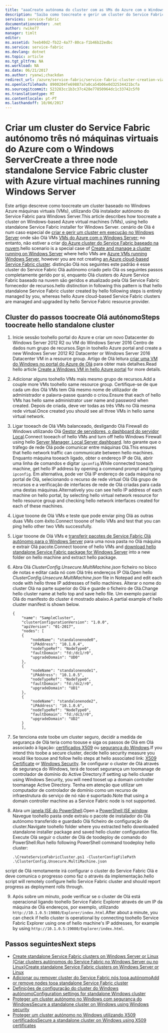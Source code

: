 ```yaml
---
title: "aaaCreate autónoma do cluster com as VMs do Azure com o Windows | Microsoft Docs"
description: "Saiba como toocreate e gerir um cluster do Service Fabric do Azure em máquinas virtuais do Azure com o Windows Server."
services: service-fabric
documentationcenter: .net
author: rwike77
manager: timlt
editor: 
ms.assetid: 7eeb40d2-fb22-4a77-80ca-f1b46b22edbc
ms.service: service-fabric
ms.devlang: dotnet
ms.topic: article
ms.tgt_pltfrm: NA
ms.workload: NA
ms.date: 06/21/2017
ms.author: ryanwi;chackdan
redirect_url: /azure/service-fabric/service-fabric-cluster-creation-via-arm
ms.openlocfilehash: 8900204fe69887a7a0ca54b06e0d32534421bcfa
ms.sourcegitcommit: 523283cc1b3c37c428e77850964dc1c33742c5f0
ms.translationtype: MT
ms.contentlocale: pt-PT
ms.lasthandoff: 10/06/2017
---
```

# <a name="create-a-three-node-standalone-service-fabric-cluster-with-azure-virtual-machines-running-windows-server"></a><span data-ttu-id="a27e7-103">Criar um cluster do Service Fabric autónomo três nó máquinas virtuais do Azure com o Windows Server</span><span class="sxs-lookup"><span data-stu-id="a27e7-103">Create a three node standalone Service Fabric cluster with Azure virtual machines running Windows Server</span></span>
<span data-ttu-id="a27e7-104">Este artigo descreve como toocreate um cluster baseado no Windows Azure máquinas virtuais (VMs), utilizando Olá instalador autónomo do Service Fabric para Windows Server.</span><span class="sxs-lookup"><span data-stu-id="a27e7-104">This article describes how toocreate a cluster on Windows-based Azure virtual machines (VMs), using hello standalone Service Fabric installer for Windows Server.</span></span> <span data-ttu-id="a27e7-105">cenário de Olá é num caso especial de [criar e gerir um cluster em execução no Windows Server](service-fabric-cluster-creation-for-windows-server.md) onde são Olá VMs [VMs do Azure com o Windows Server](../virtual-machines/virtual-machines-windows-hero-tutorial.md?toc=%2fazure%2fvirtual-machines%2fwindows%2ftoc.json); no entanto, não estiver a criar [do Azure cluster do Service Fabric baseado na nuvem](service-fabric-cluster-creation-via-portal.md).</span><span class="sxs-lookup"><span data-stu-id="a27e7-105">hello scenario is a special case of [Create and manage a cluster running on Windows Server](service-fabric-cluster-creation-for-windows-server.md) where hello VMs are [Azure VMs running Windows Server](../virtual-machines/virtual-machines-windows-hero-tutorial.md?toc=%2fazure%2fvirtual-machines%2fwindows%2ftoc.json), however you are not creating [an Azure cloud-based Service Fabric cluster](service-fabric-cluster-creation-via-portal.md).</span></span> <span data-ttu-id="a27e7-106">distinção Olá nos seguintes este padrão é esse cluster do Service Fabric Olá autónomo criado pelo Olá os seguintes passos completamente gerido por si, enquanto Olá clusters do Azure Service Fabric baseado na nuvem são geridos e atualizado pela Olá Service Fabric fornecedor de recursos.</span><span class="sxs-lookup"><span data-stu-id="a27e7-106">hello distinction in following this pattern is that hello standalone Service Fabric cluster created by hello following steps is entirely managed by you, whereas hello Azure cloud-based Service Fabric clusters are managed and upgraded by hello Service Fabric resource provider.</span></span>

## <a name="steps-toocreate-hello-standalone-cluster"></a><span data-ttu-id="a27e7-107">Cluster do passos toocreate Olá autónomo</span><span class="sxs-lookup"><span data-stu-id="a27e7-107">Steps toocreate hello standalone cluster</span></span>
1. <span data-ttu-id="a27e7-108">Inicie sessão toohello portal do Azure e criar um novo Datacenter do Windows Server 2012 R2 ou VM do Windows Server 2016 Centro de dados num grupo de recursos.</span><span class="sxs-lookup"><span data-stu-id="a27e7-108">Sign in toohello Azure portal and create a new Windows Server 2012 R2 Datacenter or Windows Server 2016 Datacenter VM in a resource group.</span></span> <span data-ttu-id="a27e7-109">Artigo de Olá leitura [criar uma VM do Windows no portal do Azure de Olá](../virtual-machines/virtual-machines-windows-hero-tutorial.md?toc=%2fazure%2fvirtual-machines%2fwindows%2ftoc.json) para obter mais detalhes.</span><span class="sxs-lookup"><span data-stu-id="a27e7-109">Read hello article [Create a Windows VM in hello Azure portal](../virtual-machines/virtual-machines-windows-hero-tutorial.md?toc=%2fazure%2fvirtual-machines%2fwindows%2ftoc.json) for more details.</span></span>
2. <span data-ttu-id="a27e7-110">Adicionar alguns toohello VMs mais mesmo grupo de recursos.</span><span class="sxs-lookup"><span data-stu-id="a27e7-110">Add a couple more VMs toohello same resource group.</span></span> <span data-ttu-id="a27e7-111">Certifique-se de que cada um dos Olá VMs tem Olá mesmo nome de utilizador de administrador e palavra-passe quando o criou.</span><span class="sxs-lookup"><span data-stu-id="a27e7-111">Ensure that each of hello VMs has hello same administrator user name and password when created.</span></span> <span data-ttu-id="a27e7-112">Depois de criada, deve ver todas as três VMs no Olá mesma rede virtual.</span><span class="sxs-lookup"><span data-stu-id="a27e7-112">Once created you should see all three VMs in hello same virtual network.</span></span>
3. <span data-ttu-id="a27e7-113">Ligar tooeach de Olá VMs balanceado, desligando Olá Firewall do Windows utilizando Olá [Gestor de servidores, o dashboard do servidor Local](https://technet.microsoft.com/library/jj134147.aspx).</span><span class="sxs-lookup"><span data-stu-id="a27e7-113">Connect tooeach of hello VMs and turn off hello Windows Firewall using hello [Server Manager, Local Server dashboard](https://technet.microsoft.com/library/jj134147.aspx).</span></span> <span data-ttu-id="a27e7-114">Isto garante que o tráfego de rede Olá pode comunicar entre máquinas Olá.</span><span class="sxs-lookup"><span data-stu-id="a27e7-114">This ensures that hello network traffic can communicate between hello machines.</span></span> <span data-ttu-id="a27e7-115">Enquanto máquina tooeach ligado, obter o endereço IP de Olá, abrir uma linha de comandos e digitar `ipconfig`.</span><span class="sxs-lookup"><span data-stu-id="a27e7-115">While connected tooeach machine, get hello IP address by opening a command prompt and typing `ipconfig`.</span></span> <span data-ttu-id="a27e7-116">Em alternativa, pode ver Olá IP endereço de cada máquina no portal de Olá, selecionando o recurso de rede virtual Olá Olá grupo de recursos e a verificação de interfaces de rede de Olá criadas para cada uma destas máquinas.</span><span class="sxs-lookup"><span data-stu-id="a27e7-116">Alternatively you can see hello IP address of each machine on hello portal, by selecting hello virtual network resource for hello resource group and checking hello network interfaces created for each of these machines.</span></span>
4. <span data-ttu-id="a27e7-117">Ligue tooone de Olá VMs e teste que pode enviar ping Olá as outras duas VMs com êxito.</span><span class="sxs-lookup"><span data-stu-id="a27e7-117">Connect tooone of hello VMs and test that you can ping hello other two VMs successfully.</span></span>
5. <span data-ttu-id="a27e7-118">Ligar tooone de Olá VMs e [transferir pacotes de Service Fabric Olá autónomo para o Windows Server](http://go.microsoft.com/fwlink/?LinkId=730690) para uma nova pasta no Olá máquina e extrair Olá pacote.</span><span class="sxs-lookup"><span data-stu-id="a27e7-118">Connect tooone of hello VMs and [download hello standalone Service Fabric package for Windows Server](http://go.microsoft.com/fwlink/?LinkId=730690) into a new folder on hello machine and extract hello package.</span></span>
6. <span data-ttu-id="a27e7-119">Abra Olá *ClusterConfig.Unsecure.MultiMachine.json* ficheiro no bloco de notas e editar cada nó com Olá três endereços IP Olá.</span><span class="sxs-lookup"><span data-stu-id="a27e7-119">Open hello *ClusterConfig.Unsecure.MultiMachine.json* file in Notepad and edit each node with hello three IP addresses of hello machines.</span></span> <span data-ttu-id="a27e7-120">Alterar o nome do cluster Olá na parte superior do Olá e guarde o ficheiro de Olá.</span><span class="sxs-lookup"><span data-stu-id="a27e7-120">Change hello cluster name at hello top and save hello file.</span></span>  <span data-ttu-id="a27e7-121">Um exemplo parcial Olá do manifesto do cluster é mostrado abaixo.</span><span class="sxs-lookup"><span data-stu-id="a27e7-121">A partial example of hello cluster manifest is shown below.</span></span>
   
    ```
    {
        "name": "SampleCluster",
        "clusterConfigurationVersion": "1.0.0",
        "apiVersion": "01-2017",
        "nodes": [
        {
            "nodeName": "standalonenode0",
            "iPAddress": "10.1.0.4",
            "nodeTypeRef": "NodeType0",
            "faultDomain": "fd:/dc1/r0",
            "upgradeDomain": "UD0"
        },
        {
            "nodeName": "standalonenode1",
            "iPAddress": "10.1.0.5",
            "nodeTypeRef": "NodeType0",
            "faultDomain": "fd:/dc2/r0",
            "upgradeDomain": "UD1"
        },
        {
            "nodeName": "standalonenode2",
            "iPAddress": "10.1.0.6",
            "nodeTypeRef": "NodeType0",
            "faultDomain": "fd:/dc3/r0",
            "upgradeDomain": "UD2"
        }
        ],
    ```
7. <span data-ttu-id="a27e7-122">Se tenciona este toobe um cluster seguro, decidir a medida de segurança de Olá teria como toouse e siga os passos de Olá em Olá associado à ligação: [certificados X509](service-fabric-windows-cluster-x509-security.md) ou [segurança do Windows](service-fabric-windows-cluster-windows-security.md).</span><span class="sxs-lookup"><span data-stu-id="a27e7-122">If you intend this toobe a secure cluster, decide hello security measure you would like toouse and follow hello steps at hello associated link: [X509 Certificate](service-fabric-windows-cluster-x509-security.md) or [Windows Security](service-fabric-windows-cluster-windows-security.md).</span></span> <span data-ttu-id="a27e7-123">Se configurar o cluster de Olá através de segurança do Windows, terá de tooset segurança um toomanage de controlador de domínio do Active Directory.</span><span class="sxs-lookup"><span data-stu-id="a27e7-123">If setting up hello cluster using Windows Security, you will need tooset up a domain controller toomanage Active Directory.</span></span> <span data-ttu-id="a27e7-124">Tenha em atenção que utilizar um computador de controlador de domínio como um recurso de infraestrutura do serviço de nó não é suportado.</span><span class="sxs-lookup"><span data-stu-id="a27e7-124">Note that using a domain controller machine as a Service Fabric node is not supported.</span></span>
8. <span data-ttu-id="a27e7-125">Abra um [janela ISE do PowerShell](https://msdn.microsoft.com/powershell/scripting/core-powershell/ise/introducing-the-windows-powershell-ise).</span><span class="sxs-lookup"><span data-stu-id="a27e7-125">Open a [PowerShell ISE window](https://msdn.microsoft.com/powershell/scripting/core-powershell/ise/introducing-the-windows-powershell-ise).</span></span> <span data-ttu-id="a27e7-126">Navegue toohello pasta onde extraiu o pacote de instalador do Olá autónomo transferido e guardado Olá ficheiro de configuração de cluster.</span><span class="sxs-lookup"><span data-stu-id="a27e7-126">Navigate toohello folder where you extracted hello downloaded standalone installer package and saved hello cluster configuration file.</span></span> <span data-ttu-id="a27e7-127">Execute Olá seguir o cluster de Olá de toodeploy de comando do PowerShell:</span><span class="sxs-lookup"><span data-stu-id="a27e7-127">Run hello following PowerShell command toodeploy hello cluster:</span></span>
   
    ```
    .\CreateServiceFabricCluster.ps1 -ClusterConfigFilePath .\ClusterConfig.Unsecure.MultiMachine.json
    ```

<span data-ttu-id="a27e7-128">script de Olá remotamente irá configurar o cluster do Service Fabric Olá e deve comunica o progresso como faz o através da implementação.</span><span class="sxs-lookup"><span data-stu-id="a27e7-128">hello script will remotely configure hello Service Fabric cluster and should report progress as deployment rolls through.</span></span>

9. <span data-ttu-id="a27e7-129">Após sobre um minuto, pode verificar se o cluster de Olá está operacional ligando toohello Service Fabric Explorer através de um IP da máquina de Olá endereços, por exemplo, utilizando `http://10.1.0.5:19080/Explorer/index.html`.</span><span class="sxs-lookup"><span data-stu-id="a27e7-129">After about a minute, you can check if hello cluster is operational by connecting toohello Service Fabric Explorer using one of hello machine's IP addresses, for example by using `http://10.1.0.5:19080/Explorer/index.html`.</span></span> 

## <a name="next-steps"></a><span data-ttu-id="a27e7-130">Passos seguintes</span><span class="sxs-lookup"><span data-stu-id="a27e7-130">Next steps</span></span>
* [<span data-ttu-id="a27e7-131">Create standalone Service Fabric clusters on Windows Server or Linux (Criar clusters autónomos do Service Fabric no Windows Server ou no Linux)</span><span class="sxs-lookup"><span data-stu-id="a27e7-131">Create standalone Service Fabric clusters on Windows Server or Linux</span></span>](service-fabric-deploy-anywhere.md)
* [<span data-ttu-id="a27e7-132">Adicionar ou remover cluster do Service Fabric nós tooa autónomo</span><span class="sxs-lookup"><span data-stu-id="a27e7-132">Add or remove nodes tooa standalone Service Fabric cluster</span></span>](service-fabric-cluster-windows-server-add-remove-nodes.md)
* [<span data-ttu-id="a27e7-133">Definições de configuração do cluster do Windows autónomo</span><span class="sxs-lookup"><span data-stu-id="a27e7-133">Configuration settings for standalone Windows cluster</span></span>](service-fabric-cluster-manifest.md)
* [<span data-ttu-id="a27e7-134">Proteger um cluster autónomo no Windows com segurança do Windows</span><span class="sxs-lookup"><span data-stu-id="a27e7-134">Secure a standalone cluster on Windows using Windows security</span></span>](service-fabric-windows-cluster-windows-security.md)
* [<span data-ttu-id="a27e7-135">Proteger um cluster autónomo no Windows utilizando X509 certificados</span><span class="sxs-lookup"><span data-stu-id="a27e7-135">Secure a standalone cluster on Windows using X509 certificates</span></span>](service-fabric-windows-cluster-x509-security.md)

